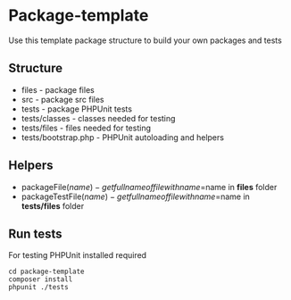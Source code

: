     
# Package-template

Use this template package structure to build your own packages and tests

## Structure

* files - package files
* src - package src files
* tests - package PHPUnit tests
* tests/classes - classes needed for testing
* tests/files - files needed for testing
* tests/bootstrap.php - PHPUnit autoloading and helpers

## Helpers

* packageFile($name) - get full name of file with name=$name in **files** folder
* packageTestFile($name) - get full name of file with name=$name in **tests/files** folder

## Run tests

For testing PHPUnit installed required

```
cd package-template
composer install
phpunit ./tests
```

